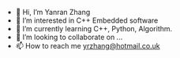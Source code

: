 - 👋 Hi, I’m Yanran Zhang
- 👀 I’m interested in C++ Embedded software
- 🌱 I’m currently learning C++, Python, Algorithm.
- 💞️ I’m looking to collaborate on ...
- 📫 How to reach me yrzhang@hotmail.co.uk

<!---
Yrzhang/Yrzhang is a ✨ special ✨ repository because its `README.md` (this file) appears on your GitHub profile.
You can click the Preview link to take a look at your changes.
--->
